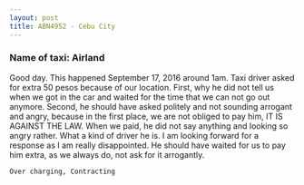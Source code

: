 ```yaml
---
layout: post
title: ABN4952 - Cebu City
---
```


### Name of taxi: Airland

​Good day. This happened September 17, 2016 around 1am. Taxi driver asked for extra 50 pesos because of our location. First, why he did not tell us when we got in the car and waited for the time that we can not go out anymore. Second, he should have asked politely and not sounding arrogant and angry, because in the first place, we are not obliged to pay him, IT IS AGAINST THE LAW. When we paid, he did not say anything and looking so angry rather. What a kind of driver he is. I am looking forward for a response as I am really disappointed. He should have waited for us to pay him extra, as we always do, not ask for it arrogantly. 


```Over charging, Contracting```
